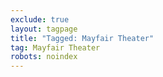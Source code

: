 ```yaml
---
exclude: true
layout: tagpage
title: "Tagged: Mayfair Theater"
tag: Mayfair Theater
robots: noindex
---
```

